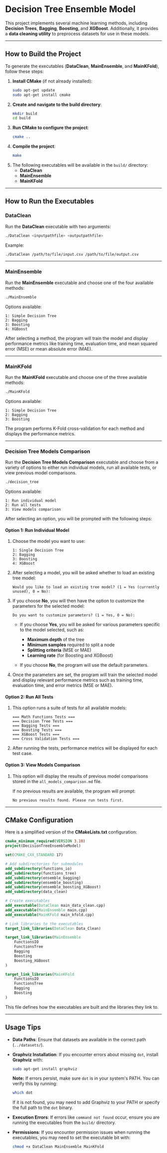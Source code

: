 # **Decision Tree Ensemble Model**

This project implements several machine learning methods, including **Decision Trees**, **Bagging**, **Boosting**, and **XGBoost**. Additionally, it provides a **data cleaning utility** to preprocess datasets for use in these models.

---

## **How to Build the Project**

To generate the executables (**DataClean**, **MainEnsemble**, and **MainKFold**), follow these steps:

1. **Install CMake** (if not already installed):
   ```bash
   sudo apt-get update
   sudo apt-get install cmake
   ```
2. **Create and navigate to the build directory**:
   ```bash
   mkdir build
   cd build
   ```
3. **Run CMake to configure the project**:
   ```bash
   cmake ..
   ```
4. **Compile the project**:
   ```bash
   make
   ```
5. The following executables will be available in the `build/` directory:
   - **DataClean**
   - **MainEnsemble**
   - **MainKFold**

---

## **How to Run the Executables**

### **DataClean**
Run the **DataClean** executable with two arguments:
```bash
./DataClean <inputpathfile> <outputpathfile>
```
Example:
```bash
./DataClean /path/to/file/input.csv /path/to/file/output.csv
```

---

### **MainEnsemble**
Run the **MainEnsemble** executable and choose one of the four available methods:
```bash
./MainEnsemble
```
Options available:
```
1: Simple Decision Tree
2: Bagging
3: Boosting
4: XGBoost
```
After selecting a method, the program will train the model and display performance metrics like training time, evaluation time, and mean squared error (MSE) or mean absolute error (MAE).

---

### **MainKFold**
Run the **MainKFold** executable and choose one of the three available methods:
```bash
./MainKFold
```
Options available:
```
1: Simple Decision Tree
2: Bagging
3: Boosting
```
The program performs K-Fold cross-validation for each method and displays the performance metrics.

---



### **Decision Tree Models Comparison**

Run the **Decision Tree Models Comparison** executable and choose from a variety of options to either run individual models, run all available tests, or view previous model comparisons.

```bash
./decision_tree
```

Options available:
```
1: Run individual model
2: Run all tests
3: View models comparison
```

After selecting an option, you will be prompted with the following steps:

#### **Option 1: Run Individual Model**

1. Choose the model you want to use:
   ```
   1: Single Decision Tree
   2: Bagging
   3: Boosting
   4: XGBoost
   ```

2. After selecting a model, you will be asked whether to load an existing tree model:
   ```
   Would you like to load an existing tree model? (1 = Yes (currently unused), 0 = No): 
   ```

3. If you choose **No**, you will then have the option to customize the parameters for the selected model:
   ```
   Do you want to customize parameters? (1 = Yes, 0 = No): 
   ```

   - If you choose **Yes**, you will be asked for various parameters specific to the model selected, such as:
     - **Maximum depth** of the tree
     - **Minimum samples** required to split a node
     - **Splitting criteria** (MSE or MAE)
     - **Learning rate** (for Boosting and XGBoost)

   - If you choose **No**, the program will use the default parameters.

4. Once the parameters are set, the program will train the selected model and display relevant performance metrics such as training time, evaluation time, and error metrics (MSE or MAE).

#### **Option 2: Run All Tests**

1. This option runs a suite of tests for all available models:
   ```
   === Math Functions Tests ===
   === Decision Tree Tests ===
   === Bagging Tests ===
   === Boosting Tests ===
   === XGBoost Tests ===
   === Cross Validation Tests ===
   ```

2. After running the tests, performance metrics will be displayed for each test case.

#### **Option 3: View Models Comparison**

1. This option will display the results of previous model comparisons stored in the `all_models_comparison.md` file.
   
   If no previous results are available, the program will prompt:
   ```
   No previous results found. Please run tests first.
   ```

---


## **CMake Configuration**

Here is a simplified version of the **CMakeLists.txt** configuration:

```cmake
cmake_minimum_required(VERSION 3.10)
project(DecisionTreeEnsembleModel)

set(CMAKE_CXX_STANDARD 17)

# Add subdirectories for submodules
add_subdirectory(functions_io)
add_subdirectory(functions_tree)
add_subdirectory(ensemble_bagging)
add_subdirectory(ensemble_boosting)
add_subdirectory(ensemble_boosting_XGBoost)
add_subdirectory(data_clean)

# Create executables
add_executable(DataClean main_data_clean.cpp)
add_executable(MainEnsemble main.cpp)
add_executable(MainKFold main_kfold.cpp)

# Link libraries to the executables
target_link_libraries(DataClean Data_Clean)

target_link_libraries(MainEnsemble
    FunctionsIO
    FunctionsTree
    Bagging
    Boosting
    Boosting_XGBoost
)

target_link_libraries(MainKFold
    FunctionsIO
    FunctionsTree
    Bagging
    Boosting
)
```

This file defines how the executables are built and the libraries they link to.

---

## **Usage Tips**

- **Data Paths**: Ensure that datasets are available in the correct path (`../datasets/`).
- **Graphviz Installation**: If you encounter errors about missing `dot`, install **Graphviz** with:
  ```bash
  sudo apt-get install graphviz
  ```
  **Note:** If errors persist, make sure `dot` is in your system's PATH. You can verify this by running:
  ```bash
  which dot
  ```
  If it is not found, you may need to add Graphviz to your PATH or specify the full path to the `dot` binary.

- **Execution Errors**: If errors like `command not found` occur, ensure you are running the executables from the `build/` directory.
- **Permissions**: If you encounter permission issues when running the executables, you may need to set the executable bit with:
  ```bash
  chmod +x DataClean MainEnsemble MainKFold
  ```
